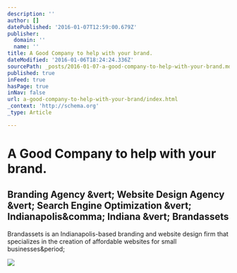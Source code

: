 ```yaml
---
description: ''
author: []
datePublished: '2016-01-07T12:59:00.679Z'
publisher:
  domain: ''
  name: ''
title: A Good Company to help with your brand.
dateModified: '2016-01-06T18:24:24.336Z'
sourcePath: _posts/2016-01-07-a-good-company-to-help-with-your-brand.md
published: true
inFeed: true
hasPage: true
inNav: false
url: a-good-company-to-help-with-your-brand/index.html
_context: 'http://schema.org'
_type: Article

---
```

# A Good Company to help with your brand.

<article style=""><h1>Branding Agency &amp;vert; Website Design Agency &amp;vert; Search Engine Optimization &amp;vert; Indianapolis&amp;comma; Indiana &amp;vert; Brandassets</h1><p>Brandassets is an Indianapolis-based branding and website design firm that specializes in the creation of affordable websites for small businesses&amp;period;</p><img src="http://www.brandassetsindy.com/files/4114/4362/9768/seam.png" /></article>